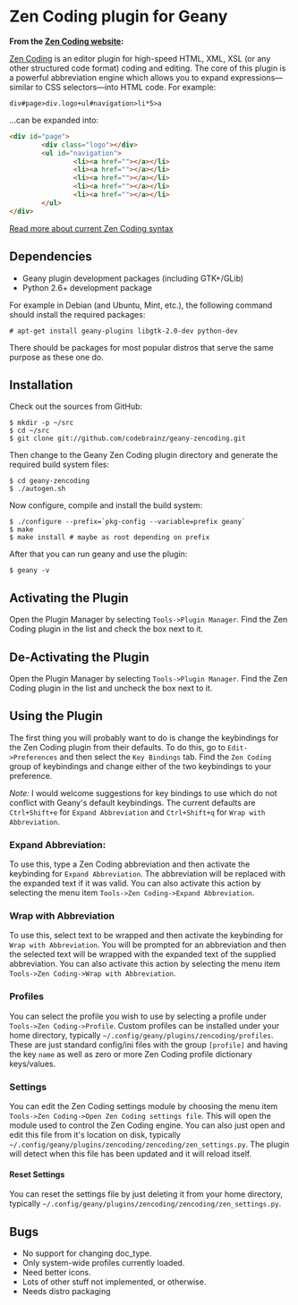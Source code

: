Zen Coding plugin for Geany
===========================

**From the [Zen Coding website](https://code.google.com/p/zen-coding):**

[Zen Coding](https://code.google.com/p/zen-coding) is an editor plugin for
high-speed HTML, XML, XSL (or any other structured code format) coding and
editing. The core of this plugin is a powerful abbreviation engine which
allows you to expand expressions—similar to CSS selectors—into HTML code.
For example:

	div#page>div.logo+ul#navigation>li*5>a

...can be expanded into:

```html
<div id="page">
        <div class="logo"></div>
        <ul id="navigation">
                <li><a href=""></a></li>
                <li><a href=""></a></li>
                <li><a href=""></a></li>
                <li><a href=""></a></li>
                <li><a href=""></a></li>
        </ul>
</div>
```

[Read more about current Zen Coding syntax](https://code.google.com/p/zen-coding/wiki/ZenHTMLSelectorsEn)

Dependencies
------------

* Geany plugin development packages (including GTK+/GLib)
* Python 2.6+ development package

For example in Debian (and Ubuntu, Mint, etc.), the following command
should install the required packages:

    # apt-get install geany-plugins libgtk-2.0-dev python-dev

There should be packages for most popular distros that serve the same
purpose as these one do.

Installation
------------

Check out the sources from GitHub:

	$ mkdir -p ~/src
	$ cd ~/src
	$ git clone git://github.com/codebrainz/geany-zencoding.git

Then change to the Geany Zen Coding plugin directory and generate the required
build system files:

	$ cd geany-zencoding
	$ ./autogen.sh

Now configure, compile and install the build system:

	$ ./configure --prefix=`pkg-config --variable=prefix geany`
	$ make
	$ make install # maybe as root depending on prefix

After that you can run geany and use the plugin:

	$ geany -v

Activating the Plugin
---------------------

Open the Plugin Manager by selecting `Tools->Plugin Manager`.  Find the Zen
Coding plugin in the list and check the box next to it.

De-Activating the Plugin
------------------------

Open the Plugin Manager by selecting `Tools->Plugin Manager`.  Find the Zen
Coding plugin in the list and uncheck the box next to it.

Using the Plugin
----------------

The first thing you will probably want to do is change the keybindings for
the Zen Coding plugin from their defaults.  To do this, go to
`Edit->Preferences` and then select the `Key Bindings` tab.  Find the
`Zen Coding` group of keybindings and change either of the two keybindings to
your preference.

_Note:_ I would welcome suggestions for key bindings to use which do not
conflict with Geany's default keybindings.  The current defaults are
`Ctrl+Shift+e` for `Expand Abbreviation` and `Ctrl+Shift+q` for `Wrap with
Abbreviation`.

### Expand Abbreviation:

To use this, type a Zen Coding abbreviation and then activate the keybinding
for `Expand Abbreviation`.  The abbreviation will be replaced with the expanded
text if it was valid.  You can also activate this action by selecting the menu
item `Tools->Zen Coding->Expand Abbreviation`.

### Wrap with Abbreviation

To use this, select text to be wrapped and then activate the keybinding for
`Wrap with Abbreviation`.  You will be prompted for an abbreviation and then the
selected text will be wrapped with the expanded text of the supplied
abbreviation.  You can also activate this action by selecting the menu item
`Tools->Zen Coding->Wrap with Abbreviation`.

### Profiles

You can select the profile you wish to use by selecting a profile under
`Tools->Zen Coding->Profile`.  Custom profiles can be installed under your
home directory, typically `~/.config/geany/plugins/zencoding/profiles`.  These
are just standard config/ini files with the group `[profile]` and having the
key `name` as well as zero or more Zen Coding profile dictionary keys/values.

### Settings

You can edit the Zen Coding settings module by choosing the menu item
`Tools->Zen Coding->Open Zen Coding settings file`.  This will open the module
used to control the Zen Coding engine.  You can also just open and edit this
file from it's location on disk, typically
`~/.config/geany/plugins/zencoding/zencoding/zen_settings.py`.  The plugin
will detect when this file has been updated and it will reload itself.

#### Reset Settings

You can reset the settings file by just deleting it from your home directory,
typically `~/.config/geany/plugins/zencoding/zencoding/zen_settings.py`.

Bugs
----

* No support for changing doc_type.
* Only system-wide profiles currently loaded.
* Need better icons.
* Lots of other stuff not implemented, or otherwise.
* Needs distro packaging
